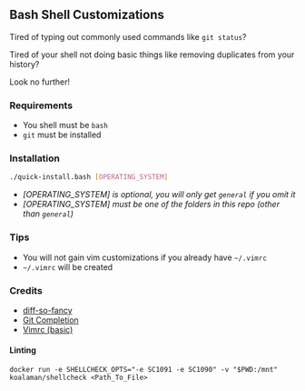 ## Bash Shell Customizations

Tired of typing out commonly used commands like `git status`?

Tired of your shell not doing basic things like removing duplicates from your history?

Look no further!

### Requirements

* You shell must be `bash`
* `git` must be installed

### Installation

```bash
./quick-install.bash [OPERATING_SYSTEM]
```

* *[OPERATING_SYSTEM] is optional, you will only get `general` if you omit it*
* *[OPERATING_SYSTEM] must be one of the folders in this repo (other than `general`)*

### Tips

* You will not gain vim customizations if you already have `~/.vimrc`
* `~/.vimrc` will be created

### Credits

* [diff-so-fancy](https://github.com/so-fancy/diff-so-fancy)
* [Git Completion](https://raw.githubusercontent.com/git/git/master/contrib/completion/git-completion.bash)
* [Vimrc (basic)](https://raw.githubusercontent.com/amix/vimrc/master/vimrcs/basic.vim)

#### Linting

```
docker run -e SHELLCHECK_OPTS="-e SC1091 -e SC1090" -v "$PWD:/mnt" koalaman/shellcheck <Path_To_File>
```
